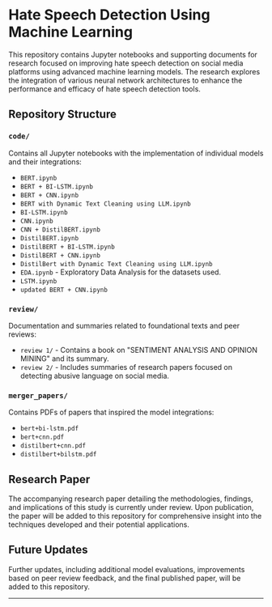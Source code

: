 
# Hate Speech Detection Using Machine Learning

This repository contains Jupyter notebooks and supporting documents for research focused on improving hate speech detection on social media platforms using advanced machine learning models. The research explores the integration of various neural network architectures to enhance the performance and efficacy of hate speech detection tools.

## Repository Structure

### `code/`
Contains all Jupyter notebooks with the implementation of individual models and their integrations:
- `BERT.ipynb`
- `BERT + BI-LSTM.ipynb`
- `BERT + CNN.ipynb`
- `BERT with Dynamic Text Cleaning using LLM.ipynb`
- `BI-LSTM.ipynb`
- `CNN.ipynb`
- `CNN + DistilBERT.ipynb`
- `DistilBERT.ipynb`
- `DistilBERT + BI-LSTM.ipynb`
- `DistilBERT + CNN.ipynb`
- `DistilBert with Dynamic Text Cleaning using LLM.ipynb`
- `EDA.ipynb` - Exploratory Data Analysis for the datasets used.
- `LSTM.ipynb`
- `updated BERT + CNN.ipynb`

### `review/`
Documentation and summaries related to foundational texts and peer reviews:
- `review 1/` - Contains a book on "SENTIMENT ANALYSIS AND OPINION MINING" and its summary.
- `review 2/` - Includes summaries of research papers focused on detecting abusive language on social media.

### `merger_papers/`
Contains PDFs of papers that inspired the model integrations:
- `bert+bi-lstm.pdf`
- `bert+cnn.pdf`
- `distilbert+cnn.pdf`
- `distilbert+bilstm.pdf`

## Research Paper
The accompanying research paper detailing the methodologies, findings, and implications of this study is currently under review. Upon publication, the paper will be added to this repository for comprehensive insight into the techniques developed and their potential applications.

## Future Updates
Further updates, including additional model evaluations, improvements based on peer review feedback, and the final published paper, will be added to this repository.

---
